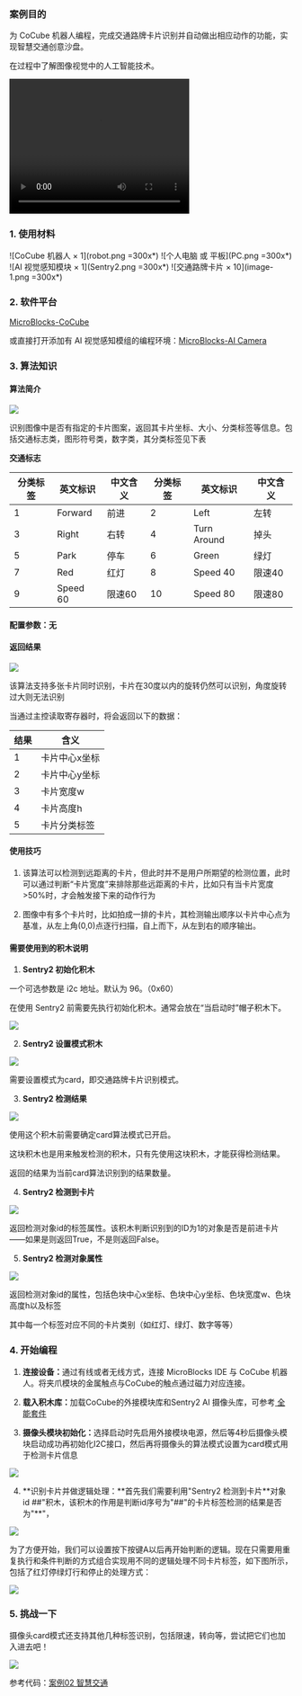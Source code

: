 ### 案例目的

为 CoCube 机器人编程，完成交通路牌卡片识别并自动做出相应动作的功能，实现智慧交通创意沙盘。

在过程中了解图像视觉中的人工智能技术。

<video width="320" height="240" controls>
  <source src="traffic.mp4" type="video/mp4">
</video>

### 1. 使用材料

![CoCube 机器人 × 1](robot.png =300x*)
![个人电脑 或 平板](PC.png =300x*)
![AI 视觉感知模块 × 1](Sentry2.png =300x*)
![交通路牌卡片 × 10](image-1.png =300x*)

### 2. 软件平台

[MicroBlocks-CoCube](https://microblocksfun.cn/run/microblocks.html#scripts=GP%20Scripts%0Adepends%20%27CoCube%27)

或直接打开添加有 AI 视觉感知模组的编程环境：[MicroBlocks-AI Camera](https://microblocksfun.cn/run/microblocks.html#scripts=GP%20Scripts%0Adepends%20%27CoCube%20Module%27%20%27Sentry2%20AI%20camera%27)

### 3. 算法知识

#### 算法简介

![](image-2.png)

识别图像中是否有指定的卡片图案，返回其卡片坐标、大小、分类标签等信息。包括交通标志类，图形符号类，数字类，其分类标签见下表

**交通标志**

| **分类标签** | **英文标识** | **中文含义** | **分类标签** | **英文标识**    | **中文含义** |
| -------- | -------- | -------- | -------- | ----------- | -------- |
| 1        | Forward  | 前进       | 2        | Left        | 左转       |
| 3        | Right    | 右转       | 4        | Turn Around | 掉头       |
| 5        | Park     | 停车       | 6        | Green       | 绿灯       |
| 7        | Red      | 红灯       | 8        | Speed 40    | 限速40     |
| 9        | Speed 60 | 限速60     | 10       | Speed 80    | 限速80     |

#### 配置参数：无

#### 返回结果

![](image-3.png)

该算法支持多张卡片同时识别，卡片在30度以内的旋转仍然可以识别，角度旋转过大则无法识别

当通过主控读取寄存器时，将会返回以下的数据：

| **结果** | **含义**  |
| ------ | ------- |
| 1      | 卡片中心x坐标 |
| 2      | 卡片中心y坐标 |
| 3      | 卡片宽度w   |
| 4      | 卡片高度h   |
| 5      | 卡片分类标签  |

#### 使用技巧

1. 该算法可以检测到远距离的卡片，但此时并不是用户所期望的检测位置，此时可以通过判断“卡片宽度”来排除那些远距离的卡片，比如只有当卡片宽度>50%时，才会触发接下来的动作行为

2. 图像中有多个卡片时，比如拍成一排的卡片，其检测输出顺序以卡片中心点为基准，从左上角(0,0)点逐行扫描，自上而下，从左到右的顺序输出。

#### **需要使用到的积木说明**

1. **Sentry2 初始化积木**

一个可选参数是 i2c 地址。默认为 96。（0x60）

在使用 Sentry2 前需要先执行初始化积木。通常会放在“当启动时”帽子积木下。

![](init.png)

2. **Sentry2 设置模式积木**

![](<setmodecard.png>)

需要设置模式为card，即交通路牌卡片识别模式。

3. **Sentry2 检测结果**

![](result.png)

使用这个积木前需要确定card算法模式已开启。

这块积木也是用来触发检测的积木，只有先使用这块积木，才能获得检测结果。

返回的结果为当前card算法识别到的结果数量。

4. **Sentry2 检测到卡片**

![](image.png)

返回检测对象id的标签属性。该积木判断识别到的ID为1的对象是否是前进卡片——如果是则返回True，不是则返回False。

5. **Sentry2 检测对象属性**

![](property.png)

返回检测对象id的属性，包括色块中心x坐标、色块中心y坐标、色块宽度w、色块高度h以及标签

其中每一个标签对应不同的卡片类别（如红灯、绿灯、数字等等）



### 4. 开始编程

1. **连接设备：**&#x901A;过有线或者无线方式，连接 MicroBlocks IDE 与 CoCube 机器人。将夹爪模块的金属触点与CoCube的触点通过磁力对应连接。

2. **载入积木库：**&#x52A0;载CoCube的外接模块库和Sentry2 AI 摄像头库，可参考[ 全能套件](https://sjtu-colab.feishu.cn/wiki/J6o5woK8AizzAVkLUkzcG1m1nob#share-PZOqdKGuUod4HYxEQKacjmIpnLf)

3. **摄像头模块初始化：**&#x9009;择启动时先启用外接模块电源，然后等4秒后摄像头模块启动成功再初始化I2C接口，然后再将摄像头的算法模式设置为card模式用于检测卡片信息

![](scriptImage7286394.png)

4. **识别卡片并做逻辑处理：**首先我们需要利用"Sentry2 检测到卡片\*\*对象id ##"积木，该积木的作用是判断id序号为"##"的卡片标签检测的结果是否为"\*\*"，

![](scriptImage7734694.png)

为了方便开始，我们可以设置按下按键A以后再开始判断的逻辑。现在只需要用重复执行和条件判断的方式组合实现用不同的逻辑处理不同卡片标签，如下图所示，包括了红灯停绿灯行和停止的处理方式：

![](scriptImage7817072.png)

### 5. 挑战一下

摄像头card模式还支持其他几种标签识别，包括限速，转向等，尝试把它们也加入进去吧！

![](scriptImage8322899.png)

参考代码：[案例02 智慧交通](https://microblocksfun.cn/run/microblocks.html#scripts=GP%20Scripts%0Adepends%20%27CoCube%27%20%27CoCube%20Module%27%20%27Sentry2%20AI%20camera%27%0A%0Ascript%20583%2081%20%7B%0AwhenStarted%0A%27Power%20on%20module%27%0AwaitMillis%204000%0A%27Sentry2%20init%27%2096%0A%27Sentry%20turn%27%20%27card%27%20true%0A%7D%0A%0Ascript%20851%2080%20%7B%0AwhenButtonPressed%20%27A%27%0Alocal%20%27var%27%2030%0Aforever%20%7B%0A%20%20if%20%28%27Sentry2%20detect%20card%27%20%27RedLight%27%201%29%20%7B%0A%20%20%20%20%27CoCube%20wheels%20stop%27%0A%20%20%7D%20%28%27Sentry2%20detect%20card%27%20%27GreenLight%27%201%29%20%7B%0A%20%20%20%20%27CoCube%20move%27%20%27forward%27%20var%0A%20%20%7D%20%28%27Sentry2%20detect%20card%27%20%27Park%27%201%29%20%7B%0A%20%20%20%20%27CoCube%20wheels%20stop%27%0A%20%20%7D%20%28%27Sentry2%20detect%20card%27%20%27Left%27%201%29%20%7B%0A%20%20%20%20%27CoCube%20rotate%20for%20millisecs%27%20%27left%27%2030%20820%0A%20%20%20%20%27CoCube%20move%27%20%27forward%27%20var%0A%20%20%7D%20%28%27Sentry2%20detect%20card%27%20%27Right%27%201%29%20%7B%0A%20%20%20%20%27CoCube%20rotate%20for%20millisecs%27%20%27right%27%2030%20820%0A%20%20%20%20%27CoCube%20move%27%20%27forward%27%20var%0A%20%20%7D%20%28%27Sentry2%20detect%20card%27%20%27TurnAround%27%201%29%20%7B%0A%20%20%20%20%27CoCube%20rotate%20for%20millisecs%27%20%27left%27%2030%201640%0A%20%20%20%20%27CoCube%20move%27%20%27forward%27%20var%0A%20%20%7D%20%28%27Sentry2%20detect%20card%27%20%27Speed40%27%201%29%20%7B%0A%20%20%20%20var%20%3D%2017%0A%20%20%20%20%27CoCube%20move%27%20%27forward%27%20var%0A%20%20%7D%20%28%27Sentry2%20detect%20card%27%20%27Speed60%27%201%29%20%7B%0A%20%20%20%20var%20%3D%2033%0A%20%20%20%20%27CoCube%20move%27%20%27forward%27%20var%0A%20%20%7D%20%28%27Sentry2%20detect%20card%27%20%27Speed80%27%201%29%20%7B%0A%20%20%20%20var%20%3D%2050%0A%20%20%20%20%27CoCube%20move%27%20%27forward%27%20var%0A%20%20%7D%0A%20%20waitMillis%2030%0A%7D%0A%7D%0A%0A)



